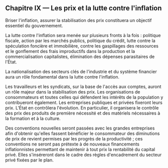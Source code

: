## Chapitre IX — Les prix et la lutte contre l'inflation

Briser l'inflation, assurer la stabilisation des prix constituera un objectif
essentiel du gouvernement.

La lutte contre l'inflation sera menée sur plusieurs fronts à la fois :
politique fiscale, action par les marchés publics, politique du crédit, lutte
contre la spéculation foncière et immobilière, contre les gaspillages des
ressources et le gonflement des frais improductifs dans la production et la
commercialisation capitalistes, élimination des dépenses parasitaires de
l'État.

La nationalisation des secteurs clés de l'industrie et du système financier
aura un rôle fondamental dans la lutte contre l'inflation.

Les travailleurs et les syndicats, sur la base de l'accès aux comptes, auront
un rôle majeur dans la stabilisation des prix. Les organisations de
consommateurs et toutes celles qui défendent les intérêts de la population y
contribueront également. Les entreprises publiques et privées fixeront leurs
prix. L'État en contrôlera l'évolution. En particulier, il organisera le
contrôle des prix des produits de première nécessité et des matériels
nécessaires à la formation et à la culture.

Des conventions nouvelles seront passées avec les grandes entreprises afin
d'obtenir qu'elles fassent bénéficier le consommateur des diminutions de prix
de revient permises par les progrès de la productivité ; ces conventions ne
seront pas prétexte à de nouveaux financements inflationnistes permettant de
maintenir à tout prix la rentabilité du capital privé. Elles s'inséreront dans
le cadre des règles d'encadrement du secteur privé fixées par le plan.
